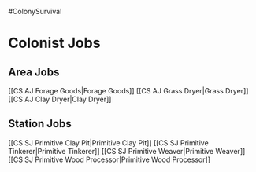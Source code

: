 #ColonySurvival

# Colonist Jobs

## Area Jobs

[[CS AJ Forage Goods|Forage Goods]]
[[CS AJ Grass Dryer|Grass Dryer]]
[[CS AJ Clay Dryer|Clay Dryer]]

## Station Jobs

[[CS SJ Primitive Clay Pit|Primitive Clay Pit]]
[[CS SJ Primitive Tinkerer|Primitive Tinkerer]]
[[CS SJ Primitive Weaver|Primitive Weaver]]
[[CS SJ Primitive Wood Processor|Primitive Wood Processor]]
